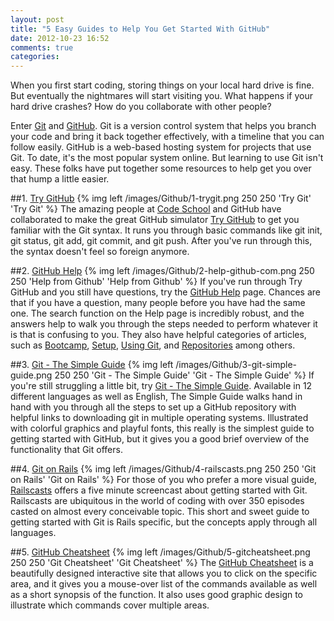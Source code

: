 ```yaml
---
layout: post
title: "5 Easy Guides to Help You Get Started With GitHub"
date: 2012-10-23 16:52
comments: true
categories: 
---
```

When you first start coding, storing things on your local hard drive is fine. But eventually the nightmares will start visiting you. What happens if your hard drive crashes? How do you collaborate with other people? 

Enter [Git](http://git-scm.com/) and [GitHub](https://github.com/).  Git is a version control system that helps you branch your code and bring it back together effectively, with a timeline that you can follow easily.  GitHub is a web-based hosting system for projects that use Git. To date, it's the most popular system online. But learning to use Git isn't easy.  These folks have put together some resources to help get you over that hump a little easier. 

##1. [Try GitHub](http://try.github.com/)
{% img left /images/Github/1-trygit.png 250 250 'Try Git' 'Try Git' %}
The amazing people at [Code School](http://www.codeschool.com/) and GitHub have collaborated to make the great GitHub simulator [Try GitHub](http://try.github.com/) to get you familiar with the Git syntax. It runs you through basic commands like git init, git status, git add, git commit, and git push. After you've run through this, the syntax doesn't feel so foreign anymore.


##2. [GitHub Help](https://help.github.com/)
{% img left /images/Github/2-help-github-com.png 250 250 'Help from Github' 'Help from Github' %}
If you've run through Try GitHub and you still have questions, try the [GitHub Help](https://help.github.com/) page. Chances are that if you have a question, many people before you have had the same one.  The search function on the Help page is incredibly robust, and the answers help to walk you through the steps needed to perform whatever it is that is confusing to you. They also have helpful categories of articles, such as [Bootcamp](https://help.github.com/categories/54/articles), [Setup](https://help.github.com/categories/53/articles), [Using Git](https://help.github.com/categories/19/articles), and [Repositories](https://help.github.com/categories/24/articles) among others.


##3. [Git - The Simple Guide](http://rogerdudler.github.com/git-guide/)
{% img left /images/Github/3-git-simple-guide.png 250 250 'Git - The Simple Guide' 'Git - The Simple Guide' %}
If you're still struggling a little bit, try [Git - The Simple Guide](http://rogerdudler.github.com/git-guide/). Available in 12 different languages as well as English, The Simple Guide walks hand in hand with you through all the steps to set up a GitHub repository with helpful links to downloading git in multiple operating systems. Illustrated with colorful graphics and playful fonts, this really is the simplest guide to getting started with GitHub, but it gives you a good brief overview of the functionality that Git offers.


##4. [Git on Rails](http://railscasts.com/episodes/96-git-on-rails)
{% img left /images/Github/4-railscasts.png 250 250 'Git on Rails' 'Git on Rails' %}
For those of you who prefer a more visual guide, [Railscasts](http://railscasts.com/) offers a five minute screencast about getting started with Git. Railscasts are ubiquitous in the world of coding with over 350 episodes casted on almost every conceivable topic.  This short and sweet guide to getting started with Git is Rails specific, but the concepts apply through all languages.  

##5. [GitHub Cheatsheet](http://ndpsoftware.com/git-cheatsheet.html#loc=local_repo)
{% img left /images/Github/5-gitcheatsheet.png 250 250 'Git Cheatsheet' 'Git Cheatsheet' %}
The [GitHub Cheatsheet](http://ndpsoftware.com/git-cheatsheet.html#loc=local_repo) is a beautifully designed interactive site that allows you to click on the specific area, and it gives you a mouse-over list of the commands available as well as a short synopsis of the function. It also uses good graphic design to illustrate which commands cover multiple areas.

